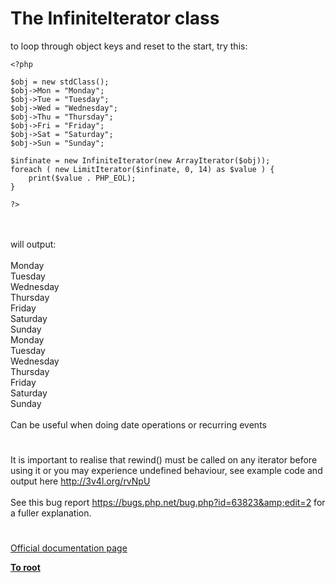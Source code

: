 # The InfiniteIterator class



to loop through object keys and reset to the start, try this:<br>

```
<?php

$obj = new stdClass();
$obj->Mon = "Monday";
$obj->Tue = "Tuesday";
$obj->Wed = "Wednesday";
$obj->Thu = "Thursday";
$obj->Fri = "Friday";
$obj->Sat = "Saturday";
$obj->Sun = "Sunday";

$infinate = new InfiniteIterator(new ArrayIterator($obj));
foreach ( new LimitIterator($infinate, 0, 14) as $value ) {
    print($value . PHP_EOL);
}

?>
```
<br><br>will output:<br><br>Monday<br>Tuesday<br>Wednesday<br>Thursday<br>Friday<br>Saturday<br>Sunday<br>Monday<br>Tuesday<br>Wednesday<br>Thursday<br>Friday<br>Saturday<br>Sunday<br><br>Can be useful when doing date operations or recurring events  

#

It is important to realise that rewind() must be called on any iterator before using it or you may experience undefined behaviour, see example code and output here http://3v4l.org/rvNpU<br><br>See this bug report https://bugs.php.net/bug.php?id=63823&amp;edit=2 for a fuller explanation.  

#

[Official documentation page](https://www.php.net/manual/en/class.infiniteiterator.php)

**[To root](/README.md)**